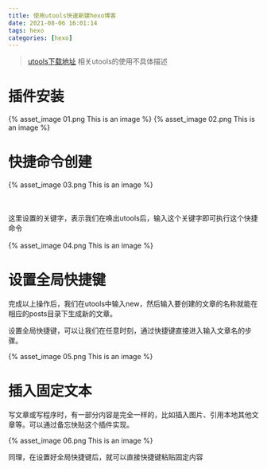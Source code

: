 ```yaml
---
title: 使用utools快速新建hexo博客
date: 2021-08-06 16:01:14
tags: hexo
categories: [hexo]
---
```


> [utools下载地址](https://u.tools/)
> 相关utools的使用不具体描述

# 插件安装
{% asset_image 01.png This is an image %}
{% asset_image 02.png This is an image %}

# 快捷命令创建
{% asset_image 03.png This is an image %}

</br>
</br>
这里设置的关键字，表示我们在唤出utools后，输入这个关键字即可执行这个快捷命令
</br>
</br>
{% asset_image 04.png This is an image %}

# 设置全局快捷键

完成以上操作后，我们在utools中输入new，然后输入要创建的文章的名称就能在相应的posts目录下生成新的文章。

设置全局快捷键，可以让我们在任意时刻，通过快捷键直接进入输入文章名的步骤。

{% asset_image 05.png This is an image %}

# 插入固定文本
写文章或写程序时，有一部分内容是完全一样的，比如插入图片、引用本地其他文章等。可以通过备忘快贴这个插件实现。

{% asset_image 06.png This is an image %} 

同理，在设置好全局快捷键后，就可以直接快捷键粘贴固定内容

